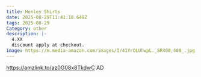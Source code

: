 ```yaml
---
title: Henley Shirts
date: 2025-08-29T11:41:18.649Z
tags: 2025-08-29
Category: other
description: |-
  4.XX
  discount apply at checkout.
image: https://m.media-amazon.com/images/I/41YrOLUhwpL._SR400,400_.jpg
---
```

https://amzlink.to/az0G08x8TkdwC    AD